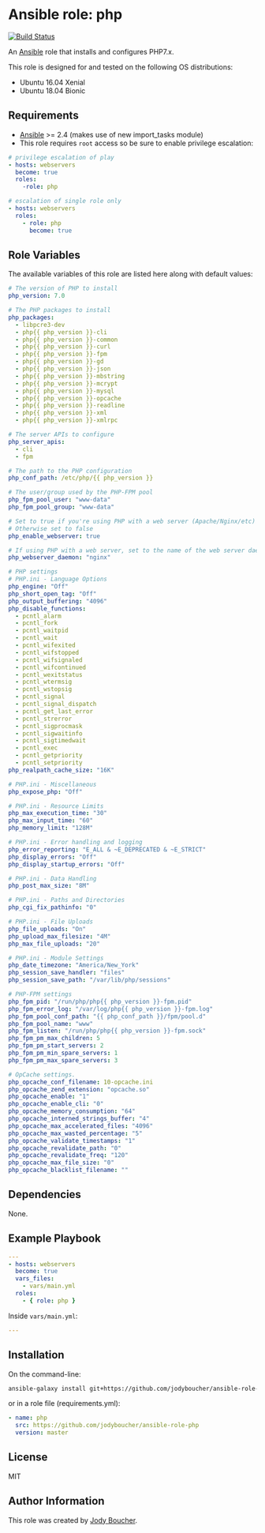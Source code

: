 # Ansible role: php

[![Build Status](https://travis-ci.org/jodyboucher/ansible-role-php.svg?branch=master)](https://travis-ci.org/jodyboucher/ansible-role-php)

An [Ansible](https://www.ansible.com/) role that installs and configures PHP7.x.

This role is designed for and tested on the following OS distributions:

* Ubuntu 16.04 Xenial
* Ubuntu 18.04 Bionic

## Requirements

* [Ansible](https://docs.ansible.com/ansible/intro_installation.html) >= 2.4 (makes use of new import_tasks module)
* This role requires `root` access so be sure to enable privilege escalation:

```yml
# privilege escalation of play
- hosts: webservers
  become: true
  roles:
    -role: php

# escalation of single role only
- hosts: webservers
  roles:
    - role: php
      become: true
```

## Role Variables

The available variables of this role are listed here along with default values:

```yml
# The version of PHP to install
php_version: 7.0

# The PHP packages to install
php_packages:
  - libpcre3-dev
  - php{{ php_version }}-cli
  - php{{ php_version }}-common
  - php{{ php_version }}-curl
  - php{{ php_version }}-fpm
  - php{{ php_version }}-gd
  - php{{ php_version }}-json
  - php{{ php_version }}-mbstring
  - php{{ php_version }}-mcrypt
  - php{{ php_version }}-mysql
  - php{{ php_version }}-opcache
  - php{{ php_version }}-readline
  - php{{ php_version }}-xml
  - php{{ php_version }}-xmlrpc

# The server APIs to configure
php_server_apis:
  - cli
  - fpm

# The path to the PHP configuration
php_conf_path: /etc/php/{{ php_version }}

# The user/group used by the PHP-FPM pool
php_fpm_pool_user: "www-data"
php_fpm_pool_group: "www-data"

# Set to true if you're using PHP with a web server (Apache/Nginx/etc)
# Otherwise set to false
php_enable_webserver: true

# If using PHP with a web server, set to the name of the web server daemon
php_webserver_daemon: "nginx"

# PHP settings
# PHP.ini - Language Options
php_engine: "Off"
php_short_open_tag: "Off"
php_output_buffering: "4096"
php_disable_functions:
  - pcntl_alarm
  - pcntl_fork
  - pcntl_waitpid
  - pcntl_wait
  - pcntl_wifexited
  - pcntl_wifstopped
  - pcntl_wifsignaled
  - pcntl_wifcontinued
  - pcntl_wexitstatus
  - pcntl_wtermsig
  - pcntl_wstopsig
  - pcntl_signal
  - pcntl_signal_dispatch
  - pcntl_get_last_error
  - pcntl_strerror
  - pcntl_sigprocmask
  - pcntl_sigwaitinfo
  - pcntl_sigtimedwait
  - pcntl_exec
  - pcntl_getpriority
  - pcntl_setpriority
php_realpath_cache_size: "16K"

# PHP.ini - Miscellaneous
php_expose_php: "Off"

# PHP.ini - Resource Limits
php_max_execution_time: "30"
php_max_input_time: "60"
php_memory_limit: "128M"

# PHP.ini - Error handling and logging
php_error_reporting: "E_ALL & ~E_DEPRECATED & ~E_STRICT"
php_display_errors: "Off"
php_display_startup_errors: "Off"

# PHP.ini - Data Handling
php_post_max_size: "8M"

# PHP.ini - Paths and Directories
php_cgi_fix_pathinfo: "0"

# PHP.ini - File Uploads
php_file_uploads: "On"
php_upload_max_filesize: "4M"
php_max_file_uploads: "20"

# PHP.ini - Module Settings
php_date_timezone: "America/New_York"
php_session_save_handler: "files"
php_session_save_path: "/var/lib/php/sessions"

# PHP-FPM settings
php_fpm_pid: "/run/php/php{{ php_version }}-fpm.pid"
php_fpm_error_log: "/var/log/php{{ php_version }}-fpm.log"
php_fpm_pool_conf_path: "{{ php_conf_path }}/fpm/pool.d"
php_fpm_pool_name: "www"
php_fpm_listen: "/run/php/php{{ php_version }}-fpm.sock"
php_fpm_pm_max_children: 5
php_fpm_pm_start_servers: 2
php_fpm_pm_min_spare_servers: 1
php_fpm_pm_max_spare_servers: 3

# OpCache settings.
php_opcache_conf_filename: 10-opcache.ini
php_opcache_zend_extension: "opcache.so"
php_opcache_enable: "1"
php_opcache_enable_cli: "0"
php_opcache_memory_consumption: "64"
php_opcache_interned_strings_buffer: "4"
php_opcache_max_accelerated_files: "4096"
php_opcache_max_wasted_percentage: "5"
php_opcache_validate_timestamps: "1"
php_opcache_revalidate_path: "0"
php_opcache_revalidate_freq: "120"
php_opcache_max_file_size: "0"
php_opcache_blacklist_filename: ""
```

## Dependencies

None.

## Example Playbook

```yml
---
- hosts: webservers
  become: true
  vars_files:
    - vars/main.yml
  roles:
    - { role: php }
```

Inside `vars/main.yml`:

```yml
---
```

## Installation

On the command-line:

```bash
ansible-galaxy install git+https://github.com/jodyboucher/ansible-role-php.git
```

or in a role file (requirements.yml):

```yml
- name: php
  src: https://github.com/jodyboucher/ansible-role-php
  version: master
```

## License

MIT

## Author Information

This role was created by [Jody Boucher](https://jodyboucher.com/).
